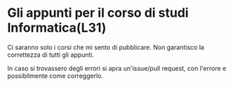 # Gli appunti per il corso di studi Informatica(L31)

Ci saranno solo i corsi che mi sento di pubblicare. Non garantisco la correttezza di tutti gli appunti.

In caso si trovassero degli errori si apra un'issue/pull request, con l'errore e possibilmente come correggerlo.
